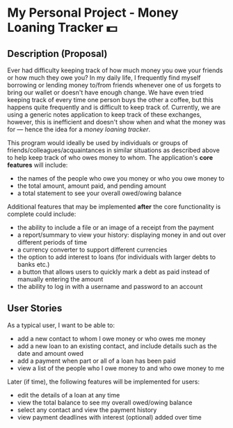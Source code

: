 # My Personal Project - Money Loaning Tracker 💵

## Description (Proposal)
Ever had difficulty keeping track of how much money you owe your friends or how much they owe you? In my daily life, I frequently find myself borrowing or lending money to/from friends whenever one of us forgets to bring our wallet or doesn't have enough change. We have even tried keeping track of every time one person buys the other a coffee, but this happens quite frequently and is difficult to keep track of. Currently, we are using a generic notes application to keep track of these exchanges, however, this is inefficient and doesn't show when and what the money was for — hence the idea for a *money loaning tracker*. 

This program would ideally be used by individuals or groups of friends/colleagues/acquaintances in similar situations as described above to help keep track of who owes money to whom. The application's **core features** will include:
- the names of the people who owe you money or who you owe money to
- the total amount, amount paid, and pending amount
- a total statement to see your overall owed/owing balance

Additional features that may be implemented **after** the core functionality is complete could include:
- the ability to include a file or an image of a receipt from the payment
- a report/summary to view your history: displaying money in and out over different periods of time
- a currency converter to support different currencies
- the option to add interest to loans (for individuals with larger debts to banks etc.)
- a button that allows users to quickly mark a debt as paid instead of manually entering the amount
- the ability to log in with a username and password to an account

## User Stories

As a typical user, I want to be able to:
- add a new contact to whom I owe money or who owes me money
- add a new loan to an existing contact, and include details such as the date and amount owed
- add a payment when part or all of a loan has been paid
- view a list of the people who I owe money to and who owe money to me

Later (if time), the following features will be implemented for users:
- edit the details of a loan at any time
- view the total balance to see my overall owed/owing balance
- select any contact and view the payment history
- view payment deadlines with interest (optional) added over time